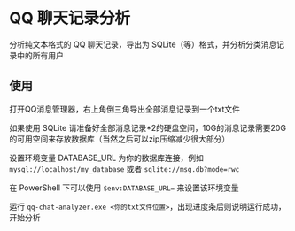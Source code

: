 # QQ 聊天记录分析

分析纯文本格式的 QQ 聊天记录，导出为 SQLite（等）格式，并分析分类消息记录中的所有用户

## 使用

打开QQ消息管理器，右上角倒三角导出全部消息记录到一个txt文件

如果使用 SQLite 请准备好全部消息记录*2的硬盘空间，10G的消息记录需要20G的可用空间来存放数据库（当然之后可以zip压缩减少很大部分）

设置环境变量 DATABASE_URL 为你的数据库连接，例如 `mysql://localhost/my_database` 或者 `sqlite://msg.db?mode=rwc`

在 PowerShell 下可以使用 `$env:DATABASE_URL=` 来设置该环境变量

运行 `qq-chat-analyzer.exe <你的txt文件位置>`，出现进度条后则说明运行成功，开始分析
